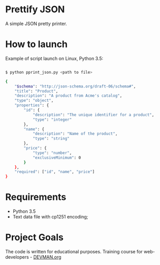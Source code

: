 # Prettify JSON

A simple JSON pretty printer.

# How to launch


Example of script launch on Linux, Python 3.5:

```bash

$ python pprint_json.py <path to file>

{
    "$schema": "http://json-schema.org/draft-06/schema#",
    "title": "Product",
    "description": "A product from Acme's catalog",
    "type": "object",
    "properties": {
        "id": {
            "description": "The unique identifier for a product",
            "type": "integer"
        },
        "name": {
            "description": "Name of the product",
            "type": "string"
        },
        "price": {
            "type": "number",
            "exclusiveMinimum": 0
        }
    },
    "required": ["id", "name", "price"]
}
```

# Requirements

 - Python 3.5
 - Text data file with cp1251 encoding;

# Project Goals

The code is written for educational purposes. Training course for web-developers - [DEVMAN.org](https://devman.org)
